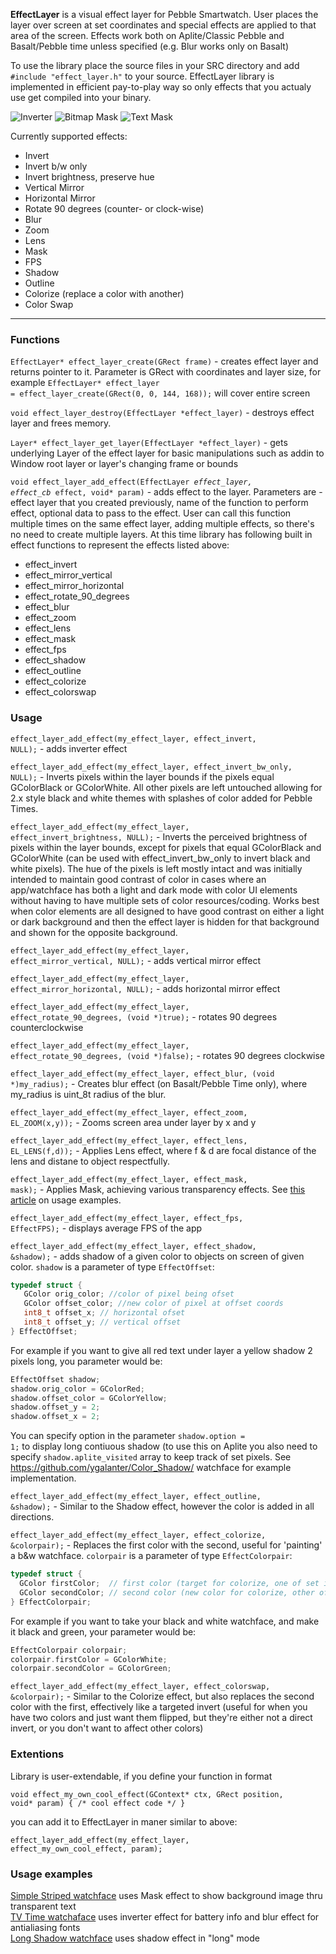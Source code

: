 <b>EffectLayer</b> is a visual effect layer for Pebble Smartwatch. User places the layer over screen at set coordinates and special effects are applied to that area of the screen. Effects work both on Aplite/Classic Pebble and Basalt/Pebble time unless specified (e.g. Blur works only on Basalt)

To use the library place the source files in your SRC directory and add <code>#include "effect_layer.h"</code> to your source. EffectLayer library is implemented in efficient pay-to-play way so only effects that you actualy use get compiled into your binary.

![Inverter](http://i.imgur.com/6t9r3qa.gif "Inverter")
![Bitmap Mask](http://i.imgur.com/JspSsx1.gif "Bitmap Mask")
![Text Mask](http://i.imgur.com/EdKu49w.png "Text Mask")


Currently supported effects:
<ul>
<li>Invert</li>
<li>Invert b/w only</li>
<li>Invert brightness, preserve hue</li>
<li>Vertical Mirror</li>
<li>Horizontal Mirror</li>
<li>Rotate 90 degrees (counter- or clock-wise)</li>
<li>Blur</li>
<li>Zoom</li>
<li>Lens</li>
<li>Mask</li>
<li>FPS</li>
<li>Shadow</li>
<li>Outline</li>
<li>Colorize (replace a color with another)</li>
<li>Color Swap</li>
</ul>
<hr>
<h3>Functions</h3>

<code>EffectLayer* effect_layer_create(GRect frame)</code> - creates effect layer and returns pointer to it. Parameter is GRect with coordinates and layer size, for example <code>EffectLayer* effect_layer = effect_layer_create(GRect(0, 0, 144, 168));</code> will cover entire screen

<code>void effect_layer_destroy(EffectLayer *effect_layer)</code> - destroys effect layer and frees memory.

<code>Layer* effect_layer_get_layer(EffectLayer *effect_layer)</code> - gets underlying Layer of the effect layer for basic manipulations such as addin to Window root layer or layer's changing frame or bounds

<code>void effect_layer_add_effect(EffectLayer *effect_layer, effect_cb* effect, void* param)</code> - adds effect to the layer. Parameters are - effect layer that you created previously, name of the function to perform effect, optional data to pass to the effect. User can call this function multiple times on the same effect layer, adding multiple effects, so there's no need to create multiple layers. At this time library has following built in effect functions to represent the effects listed above:
<ul>
<li>effect_invert</li>
<li>effect_mirror_vertical</li>
<li>effect_mirror_horizontal</li>
<li>effect_rotate_90_degrees</li>
<li>effect_blur</li>
<li>effect_zoom</li>
<li>effect_lens</li>
<li>effect_mask</li>
<li>effect_fps</li>
<li>effect_shadow</li>
<li>effect_outline</li>
<li>effect_colorize</li>
<li>effect_colorswap</li>
</ul>

<h3>Usage</h3>

<code>effect_layer_add_effect(my_effect_layer, effect_invert, NULL);</code> - adds inverter effect

<code>effect_layer_add_effect(my_effect_layer, effect_invert_bw_only, NULL);</code> - Inverts pixels within the layer bounds if the pixels equal GColorBlack or GColorWhite. All other pixels are left untouched allowing for 2.x style black and white themes with splashes of color added for Pebble Times.

<code>effect_layer_add_effect(my_effect_layer, effect_invert_brightness, NULL);</code> - Inverts the perceived brightness of pixels within the layer bounds, except for pixels that equal GColorBlack and GColorWhite (can be used with effect_invert_bw_only to invert black and white pixels). The hue of the pixels is left mostly intact and was initially intended to maintain good contrast of color in cases where an app/watchface has both a light and dark mode with color UI elements without having to have multiple sets of color resources/coding. Works best when color elements are all designed to have good contrast on either a light or dark background and then the effect layer is hidden for that background and shown for the opposite background.

<code>effect_layer_add_effect(my_effect_layer, effect_mirror_vertical, NULL);</code> - adds vertical mirror effect 

<code>effect_layer_add_effect(my_effect_layer, effect_mirror_horizontal, NULL);</code> - adds horizontal mirror effect

<code>effect_layer_add_effect(my_effect_layer, effect_rotate_90_degrees, (void *)true);</code> - rotates 90 degrees counterclockwise

<code>effect_layer_add_effect(my_effect_layer, effect_rotate_90_degrees, (void *)false);</code> - rotates 90 degrees
clockwise

<code>effect_layer_add_effect(my_effect_layer, effect_blur, (void *)my_radius);</code> - Creates blur effect (on Basalt/Pebble Time only), where my_radius is uint_8t radius of the blur.

<code>effect_layer_add_effect(my_effect_layer, effect_zoom, EL_ZOOM(x,y));</code> - Zooms screen area under layer by x and y

<code>effect_layer_add_effect(my_effect_layer, effect_lens, EL_LENS(f,d));</code> - Applies Lens effect, where f & d are focal distance of the lens and distane to object respectfully.

<code>effect_layer_add_effect(my_effect_layer, effect_mask, mask);</code> - Applies Mask, achieving various transparency effects. See <a href="http://codecorner.galanter.net/2015/04/15/mask-effect-for-effectlayer-for-pebble/" target="_blank">this article</a> on usage examples.

<code>effect_layer_add_effect(my_effect_layer, effect_fps, EffectFPS);</code> - displays average FPS of the app

<code>effect_layer_add_effect(my_effect_layer, effect_shadow, &shadow);</code> - adds shadow of a given color to objects on screen of given color. <code>shadow</code> is a parameter of type <code>EffectOffset</code>:
```c
typedef struct {
   GColor orig_color; //color of pixel being ofset
   GColor offset_color; //new color of pixel at offset coords
   int8_t offset_x; // horizontal ofset
   int8_t offset_y; // vertical offset
} EffectOffset;
```   
For example if you want to give all red text under layer a yellow shadow 2 pixels long, you parameter would be:
```c
EffectOffset shadow;
shadow.orig_color = GColorRed;
shadow.offset_color = GColorYellow;
shadow.offset_y = 2;  
shadow.offset_x = 2;
```
You can specify option in the parameter <code>shadow.option = 1;</code> to display long contiuous shadow (to use this on Aplite you also need to specify <code>shadow.aplite_visited</code> array to keep track of set pixels. See <a href="Color Shadow">https://github.com/ygalanter/Color_Shadow/</a> watchface for example implementation.

<code>effect_layer_add_effect(my_effect_layer, effect_outline, &shadow);</code> - Similar to the Shadow effect, however the color is added in all directions.

<code>effect_layer_add_effect(my_effect_layer, effect_colorize, &colorpair);</code> - Replaces the first color with the second, useful for 'painting' a b&w watchface. <code>colorpair</code> is a parameter of type <code>EffectColorpair</code>:
```c
typedef struct {
  GColor firstColor;  // first color (target for colorize, one of set in colorswap)
  GColor secondColor; // second color (new color for colorize, other of set in colorswap)
} EffectColorpair;
```
For example if you want to take your black and white watchface, and make it black and green, your parameter would be:
```c
EffectColorpair colorpair;
colorpair.firstColor = GColorWhite;
colorpair.secondColor = GColorGreen;
```

<code>effect_layer_add_effect(my_effect_layer, effect_colorswap, &colorpair);</code> - Similar to the Colorize effect, but also replaces the second color with the first, effectively like a targeted invert (useful for when you have two colors and just want them flipped, but they're either not a direct invert, or you don't want to affect other colors)

<h3>Extentions</h3>

Library is user-extendable, if you define your function in format

<code>void effect_my_own_cool_effect(GContext* ctx, GRect position, void* param) { /* cool effect code */ }</code>

you can add it to EffectLayer in maner similar to above:

<code>effect_layer_add_effect(my_effect_layer, effect_my_own_cool_effect, param);</code> 

<h3>Usage examples</h3>

<a href="https://github.com/ygalanter/SimpleStriped">Simple Striped watchface</a> uses Mask effect to show background image thru transparent text<br>
<a href="https://github.com/ygalanter/Tv-Time">TV Time watchaface</a> uses inverter effect for battery info and blur effect for antialiasing fonts</a><br>
<a href="https://github.com/ygalanter/Long_Shadow">Long Shadow watchface</a> uses shadow effect in "long" mode</a>


